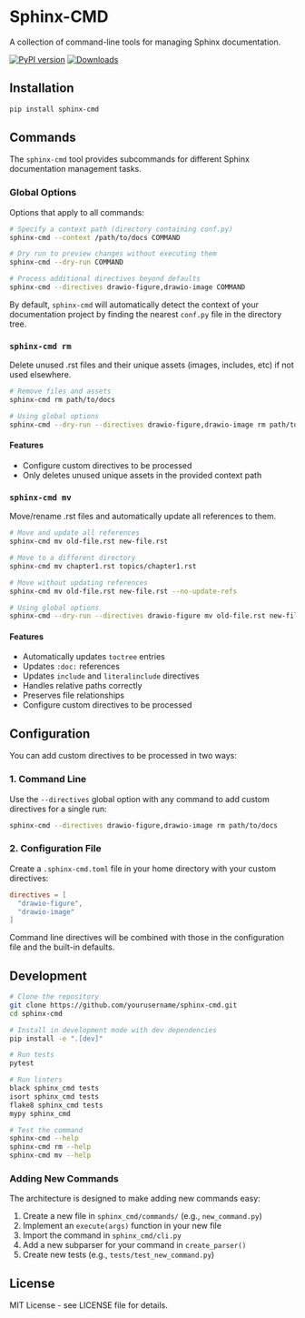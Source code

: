 # Sphinx-CMD

A collection of command-line tools for managing Sphinx documentation.

[![PyPI version](https://img.shields.io/pypi/v/sphinx-sitemap.svg)](https://pypi.python.org/pypi/sphinx-sitemap)
[![Downloads](https://static.pepy.tech/badge/sphinx-cmd/month)](https://pepy.tech/project/sphinx-cmd)

## Installation

```bash
pip install sphinx-cmd
```

## Commands

The `sphinx-cmd` tool provides subcommands for different Sphinx documentation management tasks.

### Global Options

Options that apply to all commands:

```bash
# Specify a context path (directory containing conf.py)
sphinx-cmd --context /path/to/docs COMMAND

# Dry run to preview changes without executing them
sphinx-cmd --dry-run COMMAND

# Process additional directives beyond defaults
sphinx-cmd --directives drawio-figure,drawio-image COMMAND
```

By default, `sphinx-cmd` will automatically detect the context of your documentation project by finding the nearest `conf.py` file in the directory tree.

### `sphinx-cmd rm`

Delete unused .rst files and their unique assets (images, includes, etc) if not used elsewhere.

```bash
# Remove files and assets
sphinx-cmd rm path/to/docs

# Using global options
sphinx-cmd --dry-run --directives drawio-figure,drawio-image rm path/to/docs
```

#### Features

- Configure custom directives to be processed
- Only deletes unused unique assets in the provided context path

### `sphinx-cmd mv`

Move/rename .rst files and automatically update all references to them.

```bash
# Move and update all references
sphinx-cmd mv old-file.rst new-file.rst

# Move to a different directory
sphinx-cmd mv chapter1.rst topics/chapter1.rst

# Move without updating references
sphinx-cmd mv old-file.rst new-file.rst --no-update-refs

# Using global options
sphinx-cmd --dry-run --directives drawio-figure mv old-file.rst new-file.rst
```

#### Features

- Automatically updates `toctree` entries
- Updates `:doc:` references
- Updates `include` and `literalinclude` directives
- Handles relative paths correctly
- Preserves file relationships
- Configure custom directives to be processed

## Configuration

You can add custom directives to be processed in two ways:

### 1. Command Line

Use the `--directives` global option with any command to add custom directives for a single run:

```bash
sphinx-cmd --directives drawio-figure,drawio-image rm path/to/docs
```

### 2. Configuration File

Create a `.sphinx-cmd.toml` file in your home directory with your custom directives:

```toml
directives = [
  "drawio-figure",
  "drawio-image"
]
```

Command line directives will be combined with those in the configuration file and the built-in defaults.


## Development

```bash
# Clone the repository
git clone https://github.com/yourusername/sphinx-cmd.git
cd sphinx-cmd

# Install in development mode with dev dependencies
pip install -e ".[dev]"

# Run tests
pytest

# Run linters
black sphinx_cmd tests
isort sphinx_cmd tests
flake8 sphinx_cmd tests
mypy sphinx_cmd

# Test the command
sphinx-cmd --help
sphinx-cmd rm --help
sphinx-cmd mv --help
```

### Adding New Commands

The architecture is designed to make adding new commands easy:

1. Create a new file in `sphinx_cmd/commands/` (e.g., `new_command.py`)
2. Implement an `execute(args)` function in your new file
3. Import the command in `sphinx_cmd/cli.py`
4. Add a new subparser for your command in `create_parser()`
5. Create new tests (e.g., `tests/test_new_command.py`)

## License

MIT License - see LICENSE file for details.